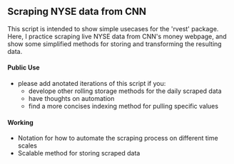 ## Scraping NYSE data from CNN ##

This script is intended to show simple usecases for the 'rvest' package. Here, I practice scraping live NYSE data from CNN's money webpage, and show some simplified methods for storing and transforming the resulting data.

#### Public Use
  * please add anotated iterations of this script if you:
      * develope other rolling storage methods for the daily scraped data
      * have thoughts on automation
      * find a more concises indexing method for pulling specific values
      
#### Working
  * Notation for how to automate the scraping process on different time scales
  * Scalable method for storing scraped data
